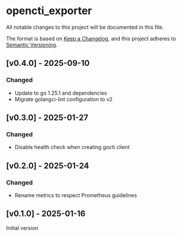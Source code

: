 # opencti_exporter

All notable changes to this project will be documented in this file.

The format is based on [Keep a Changelog](https://keepachangelog.com/en/1.0.0/),
and this project adheres to [Semantic Versioning](https://semver.org/spec/v2.0.0.html).

## [v0.4.0] - 2025-09-10

### Changed

- Update to go 1.25.1 and dependencies
- Migrate golangci-lint configuration to v2

## [v0.3.0] - 2025-01-27

### Changed

- Disable health check when creating gocti client

## [v0.2.0] - 2025-01-24

### Changed

- Rename metrics to respect Prometheus guidelines

## [v0.1.0] - 2025-01-16

Initial version
